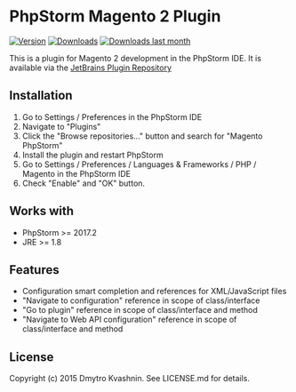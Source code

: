 # PhpStorm Magento 2 Plugin

[![Version](http://phpstorm.espend.de/badge/8024/version)](https://plugins.jetbrains.com/plugin/8024)
[![Downloads](http://phpstorm.espend.de/badge/8024/downloads)](https://plugins.jetbrains.com/plugin/8024)
[![Downloads last month](http://phpstorm.espend.de/badge/8024/last-month)](https://plugins.jetbrains.com/plugin/8024)

This is a plugin for Magento 2 development in the PhpStorm IDE. It is available via the [JetBrains Plugin Repository](https://plugins.jetbrains.com/plugin/8024)
## Installation

1. Go to Settings / Preferences in the PhpStorm IDE
2. Navigate to "Plugins"
3. Click the "Browse repositories..." button and search for "Magento PhpStorm"
4. Install the plugin and restart PhpStorm
5. Go to Settings / Preferences / Languages & Frameworks / PHP / Magento in the PhpStorm IDE
6. Check "Enable" and "OK" button. 

## Works with
* PhpStorm >= 2017.2
* JRE >= 1.8

## Features

* Configuration smart completion and references for XML/JavaScript files
* "Navigate to configuration" reference in scope of class/interface
* "Go to plugin" reference in scope of class/interface and method
* "Navigate to Web API configuration" reference in scope of class/interface and method

## License

Copyright (c) 2015 Dmytro Kvashnin. See LICENSE.md for details.
